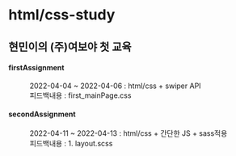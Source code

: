 # html/css-study
## 현민이의 (주)여보야 첫 교육
#### firstAssignment  
   2022-04-04 ~ 2022-04-06 : html/css + swiper API  
   피드백내용 : first_mainPage.css
<br>
#### secondAssignment  
   2022-04-11 ~ 2022-04-13 : html/css + 간단한 JS + sass적용  
   피드백내용 : 1. layout.scss

